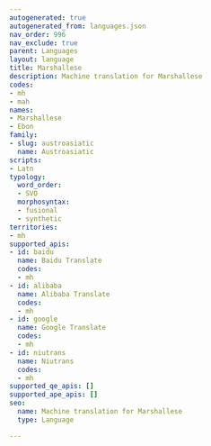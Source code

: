 ```yaml
---
autogenerated: true
autogenerated_from: languages.json
nav_order: 996
nav_exclude: true
parent: Languages
layout: language
title: Marshallese
description: Machine translation for Marshallese
codes:
- mh
- mah
names:
- Marshallese
- Ebon
family:
- slug: austroasiatic
  name: Austroasiatic
scripts:
- Latn
typology:
  word_order:
  - SVO
  morphosyntax:
  - fusional
  - synthetic
territories:
- mh
supported_apis:
- id: baidu
  name: Baidu Translate
  codes:
  - mh
- id: alibaba
  name: Alibaba Translate
  codes:
  - mh
- id: google
  name: Google Translate
  codes:
  - mh
- id: niutrans
  name: Niutrans
  codes:
  - mh
supported_qe_apis: []
supported_ape_apis: []
seo:
  name: Machine translation for Marshallese
  type: Language

---
```


